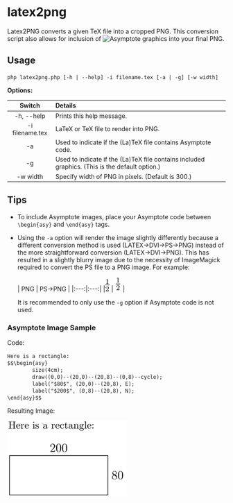 # latex2png
Latex2PNG converts a given TeX file into a cropped PNG. This conversion script also allows for inclusion of ![Asymptote](http://asymptote.sourceforge.net/ "Asymptote") graphics into your final PNG.

## Usage
```
php latex2png.php [-h | --help] -i filename.tex [-a | -g] [-w width]
```

**Options:**

| Switch | Details |  
|:------:|:--------|  
| -h, --help | Prints this help message. |  
| -i filename.tex | LaTeX or TeX file to render into PNG. |  
| -a | Used to indicate if the (La)TeX file contains Asymptote code. | 
| -g | Used to indicate if the (La)TeX file contains included graphics. (This is the default option.) |  
| -w width | Specify width of PNG in pixels. (Default is 300.) |  

## Tips
* To include Asymptote images, place your Asymptote code between `\begin{asy}` and `\end{asy}` tags.
* Using the `-a` option will render the image slightly differently because a different conversion method is used (LATEX->DVI->PS->PNG) instead of the more straightforward conversion (LATEX->DVI->PNG). This has resulted in a slightly blurry image due to the necessity of ImageMagick required to convert the PS file to a PNG image. For example:

   | PNG | PS->PNG |
|:---:|:---:|
|![DVI-PNG](dvipng_example.png "DVI-PNG") | ![DVI-PS-PNG](dvipng_asy_example.png "DVI-PS-PNG") |

   It is recommended to only use the `-g` option if Asymptote code is not used.

### Asymptote Image Sample
Code:
```
Here is a rectangle:
$$\begin{asy}
        size(4cm);
        draw((0,0)--(20,0)--(20,8)--(0,8)--cycle);
        label("$80$", (20,0)--(20,8), E);
        label("$200$", (0,8)--(20,8), N);
\end{asy}$$
```
Resulting Image:

![Asymptote Image](dvips_asy_example.png "Asymptote Image")
